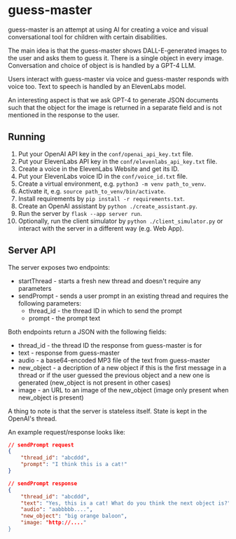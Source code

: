 # guess-master

guess-master is an attempt at using AI for creating a voice and visual conversational tool for children with
certain disabilities.

The main idea is that the guess-master shows DALL-E-generated images to the user and asks them to guess it.
There is a single object in every image. Conversation and choice of object is is handled by a GPT-4 LLM.

Users interact with guess-master via voice and guess-master responds with voice too. Text to speech
is handled by an ElevenLabs model.

An interesting aspect is that we ask GPT-4 to generate JSON documents such that the object
for the image is returned in a separate field and is not mentioned in the response to the user.

## Running
1. Put your OpenAI API key in the `conf/openai_api_key.txt` file.
2. Put your ElevenLabs API key in the `conf/elevenlabs_api_key.txt` file.
3. Create a voice in the ElevenLabs Website and get its ID.
4. Put your ElevenLabs voice ID in the `conf/voice_id.txt` file.
5. Create a virtual environment, e.g. `python3 -m venv path_to_venv`.
5. Activate it, e.g. `source path_to_venv/bin/activate`.
6. Install requirements by `pip install -r requirements.txt`.
7. Create an OpenAI assistant by `python ./create_assistant.py`.
8. Run the server by `flask --app server run`. 
9. Optionally, run the client simulator by `python ./client_simulator.py` or interact with the server in a different way (e.g. Web App).

## Server API

The server exposes two endpoints:
 - startThread - starts a fresh new thread and doesn't require any parameters
 - sendPrompt - sends a user prompt in an existing thread and requires the following parameters:
    - thread_id - the thread ID in which to send the prompt
    - prompt - the prompt text

Both endpoints return a JSON with the following fields:
 - thread_id - the thread ID the response from guess-master is for
 - text - response from guess-master
 - audio - a base64-encoded MP3 file of the text from guess-master
 - new_object - a decription of a new object if this is the first message in a thread or if the user guessed the previous object and a new one is generated (new_object is not present in other cases)
 - image - an URL to an image of the new_object (image only present when new_object is present)

A thing to note is that the server is stateless itself. State is kept in the OpenAI's thread.

An example request/response looks like:
```json
// sendPrompt request
{
    "thread_id": "abcddd",
    "prompt": "I think this is a cat!"
}

// sendPrompt response
{
    "thread_id": "abcddd",
    "text": "Yes, this is a cat! What do you think the next object is?",
    "audio": "aabbbbb....",
    "new_object": "big orange baloon",
    "image: "http://...."
}
```
